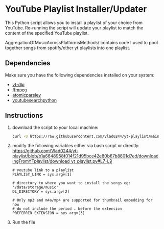 # YouTube Playlist Installer/Updater

This Python script allows you to install a playlist of your choice from YouTube. Re-running the script will update your playlist to match the content of the specified YouTube playlist.

AggregationOfMusicAcrossPlatformsMethods/ contains code I used to pool together songs from spotify/other yt playlists into one playlist.
## Dependencies

Make sure you have the following dependencies installed on your system:

- [yt-dlp](https://github.com/yt-dlp/yt-dlp)
- [ffmpeg](https://ffmpeg.org/)
- [atomicparsley](https://github.com/wez/atomicparsley)
- [youtubesearchpython](https://github.com/alexmercerind/youtube-search-python)

## Instructions

1. download the script to your local machine:

   ```bash
   curl -O https://raw.githubusercontent.com/Vlad0244/yt-playlist/main/downloadingFromYTplaylist/download_yt_playlist.py

2. modify the following variables either via bash script or directly:
   https://github.com/Vlad0244/yt-playlist/blob/b1a6648958f014f21d95bce42e80b67b8801d7ed/downloadingFromYTplaylist/download_yt_playlist.py#L7-L9
    ```
    # youtube link to a playlist
    PLAYLIST_LINK = sys.argv[1]
   
    # directory to where you want to install the songs eg: '/data/storage/music'
    DL_DIRECTORY = sys.argv[2]
   
    # Only mp3 and m4a/mp4 are supported for thumbnail embedding for now
    # do not include the period . before the extension
    PREFERRED_EXTENSION = sys.argv[3]
3. Run the file 
